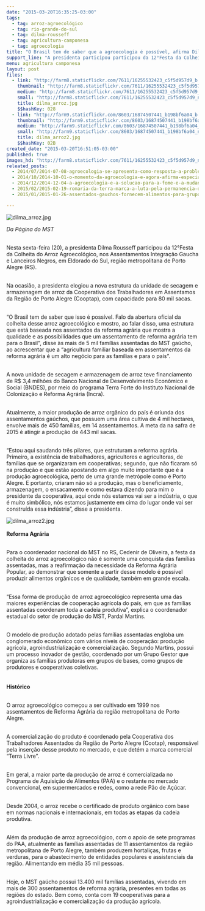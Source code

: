 ```yaml
---
date: "2015-03-20T16:35:25-03:00"
tags:
  - tag: arroz-agroecológico
  - tag: rio-grande-do-sul
  - tag: dilma-rousseff
  - tag: agricultura-camponesa
  - tag: agroecologia
title: "O Brasil tem de saber que a agroecologia é possível, afirma Dilma Rousseff"
support_line: "A presidenta participou participou da 12°Festa da Colheita do Arroz Agroecológico, no Rio Grande do Sul."
menu: agricultura camponesa
layout: post
files:
  - link: "http://farm8.staticflickr.com/7611/16255532423_c5f5d957d9_b.jpg"
    thumbnail: "http://farm8.staticflickr.com/7611/16255532423_c5f5d957d9_t.jpg"
    medium: "http://farm8.staticflickr.com/7611/16255532423_c5f5d957d9_z.jpg"
    small: "http://farm8.staticflickr.com/7611/16255532423_c5f5d957d9_n.jpg"
    title: dilma_arroz.jpg
    $$hashKey: 028
  - link: "http://farm9.staticflickr.com/8603/16874507441_b198bf6a04_b.jpg"
    thumbnail: "http://farm9.staticflickr.com/8603/16874507441_b198bf6a04_t.jpg"
    medium: "http://farm9.staticflickr.com/8603/16874507441_b198bf6a04_z.jpg"
    small: "http://farm9.staticflickr.com/8603/16874507441_b198bf6a04_n.jpg"
    title: dilma_arroz2.jpg
    $$hashKey: 02B
created_date: "2015-03-20T16:51:05-03:00"
published: true
images_hd: "http://farm8.staticflickr.com/7611/16255532423_c5f5d957d9_n.jpg"
releated_posts:
  - 2014/07/2014-07-08-agroecologia-se-apresenta-como-resposta-a-problemas-estruturais.md
  - 2014/10/2014-10-01-o-momento-da-agroecologia-e-agora-afirma-especialista-em-ciencias-agricolas.md
  - 2014/12/2014-12-04-a-agroecologia-e-a-solucao-para-a-fome-e-a-mudanca-climatica.md
  - 2015/02/2015-02-19-romaria-da-terra-marca-a-luta-pela-permanencia-dos-jovens-no-campo.md
  - 2015/01/2015-01-26-assentados-gauchos-fornecem-alimentos-para-grupo-hospitalar-de-porto-alegre.md

---
```

<p><img alt="dilma_arroz.jpg" src="http://farm8.staticflickr.com/7611/16255532423_c5f5d957d9_b.jpg" /></p>

<p><em>Da P&aacute;gina do MST</em></p>

<p><br />
Nesta sexta-feira (20), a presidenta Dilma Rousseff participou da 12&deg;Festa da Colheita do Arroz Agroecol&oacute;gico, nos Assentamentos Integra&ccedil;&atilde;o Gaucha e Lanceiros Negros, em Eldorado do Sul, regi&atilde;o metropolitana de Porto Alegre (RS).</p>

<p><br />
Na ocasi&atilde;o, a presidenta elogiou a nova estrutura da unidade de secagem e armazenagem de arroz da Cooperativa dos Trabalhadores em Assentamos da Regi&atilde;o de Porto Alegre (Cooptap), com capacidade para 80 mil sacas.</p>

<p><br />
&ldquo;O Brasil tem de saber que isso &eacute; poss&iacute;vel. Falo da abertura oficial da colheita desse arroz agroecol&oacute;gico e mostro, ao falar disso, uma estrutura que est&aacute; baseada nos assentados da reforma agr&aacute;ria que mostra a qualidade e as possibilidades que um assentamento de reforma agr&aacute;ria tem para o Brasil&quot;, disse &agrave;s mais de 5 mil fam&iacute;lias assentadas do MST ga&uacute;cho, ao acrescentar que a &ldquo;agricultura familiar baseada em assentamentos da reforma agr&aacute;ria &eacute; um alto neg&oacute;cio para as fam&iacute;lias e para o pa&iacute;s&rdquo;.</p>

<p><br />
A nova unidade de secagem e armazenagem de arroz teve financiamento de R$ 3,4 milh&otilde;es do Banco Nacional de Desenvolvimento Econ&ocirc;mico e Social (BNDES), por meio do programa Terra Forte do Instituto Nacional de Coloniza&ccedil;&atilde;o e Reforma Agr&aacute;ria (Incra).</p>

<p><br />
Atualmente, a maior produ&ccedil;&atilde;o de arroz org&acirc;nico do pa&iacute;s &eacute; oriunda dos assentamentos ga&uacute;chos, que possuem uma &aacute;rea cultiva de 4 mil hectares, envolve mais de 450 fam&iacute;lias, em 14 assentamentos. A meta da na safra de 2015 &eacute; atingir a produ&ccedil;&atilde;o de 443 mil sacas.</p>

<p><br />
&ldquo;Estou aqui saudando tr&ecirc;s pilares, que estruturam a reforma agr&aacute;ria. Primeiro, a exist&ecirc;ncia de trabalhadores, agricultores e agricultoras, de fam&iacute;lias que se organizaram em cooperativas; segundo, que n&atilde;o ficaram s&oacute; na produ&ccedil;&atilde;o e que est&atilde;o apostando em algo muito importante que &eacute; a produ&ccedil;&atilde;o agroecol&oacute;gica, perto de uma grande metr&oacute;pole como &eacute; Porto Alegre. E portanto, criaram n&atilde;o s&oacute; a produ&ccedil;&atilde;o, mas o beneficiamento, armazenagem, o ensacamento e como estava dizendo para mim o presidente da cooperativa, aqui onde n&oacute;s estamos vai ser a ind&uacute;stria, o que &eacute; muito simb&oacute;lico, n&oacute;s estamos justamente em cima do lugar onde vai ser constru&iacute;da essa ind&uacute;stria&rdquo;, disse a presidenta.</p>

<p><img alt="dilma_arroz2.jpg" src="http://farm9.staticflickr.com/8603/16874507441_b198bf6a04_b.jpg" /><br />
<br />
<strong>Reforma Agr&aacute;ria</strong></p>

<p><br />
Para o coordenador nacional do MST no RS, Cedenir de Oliveira, a festa da colheita do arroz agroecol&oacute;gico n&atilde;o &eacute; somente uma conquista das fam&iacute;lias assentadas, mas a reafirma&ccedil;&atilde;o da necessidade da Reforma Agr&aacute;ria Popular, ao demonstrar que somente a partir desse modelo &eacute; poss&iacute;vel produzir alimentos org&acirc;nicos e de qualidade, tamb&eacute;m em grande escala.</p>

<p><br />
&ldquo;Essa forma de produ&ccedil;&atilde;o de arroz agroecol&oacute;gico representa uma das maiores experi&ecirc;ncias de coopera&ccedil;&atilde;o agr&iacute;cola do pa&iacute;s, em que as fam&iacute;lias assentadas coordenam toda a cadeia produtiva&rdquo;, explica o coordenador estadual do setor de produ&ccedil;&atilde;o do MST, Pardal Martins.</p>

<p><br />
O modelo de produ&ccedil;&atilde;o adotado pelas fam&iacute;lias assentadas engloba um conglomerado econ&ocirc;mico com v&aacute;rios n&iacute;veis de coopera&ccedil;&atilde;o: produ&ccedil;&atilde;o agr&iacute;cola, agroindustrializa&ccedil;&atilde;o e comercializa&ccedil;&atilde;o. Segundo Martins, possui um processo inovador de gest&atilde;o, coordenado por um Grupo Gestor que organiza as fam&iacute;lias produtoras em grupos de bases, como grupos de produtores e cooperativas coletivas.<br />
&nbsp;<br />
<br />
<strong>Hist&oacute;rico</strong></p>

<p><br />
O arroz agroecol&oacute;gico come&ccedil;ou a ser cultivado em 1999 nos assentamentos de Reforma Agr&aacute;ria da regi&atilde;o metropolitana de Porto Alegre.</p>

<p><br />
A comercializa&ccedil;&atilde;o do produto &eacute; coordenado pela Cooperativa dos Trabalhadores Assentados da Regi&atilde;o de Porto Alegre (Cootap), respons&aacute;vel pela inser&ccedil;&atilde;o desse produto no mercado, e que det&eacute;m a marca comercial &ldquo;Terra Livre&rdquo;.</p>

<p><br />
Em geral, a maior parte da produ&ccedil;&atilde;o de arroz &eacute; comercializada no Programa de Aquisi&ccedil;&atilde;o de Alimentos (PAA) e o restante no mercado convencional, em supermercados e redes, como a rede P&atilde;o de A&ccedil;&uacute;car.</p>

<p><br />
Desde 2004, o arroz recebe o certificado de produto org&acirc;nico com base em normas nacionais e internacionais, em todas as etapas da cadeia produtiva.</p>

<p><br />
Al&eacute;m da produ&ccedil;&atilde;o de arroz agroecol&oacute;gico, com o apoio de sete programas do PAA, atualmente as fam&iacute;lias assentadas de 11 assentamentos da regi&atilde;o metropolitana de Porto Alegre, tamb&eacute;m produzem hortali&ccedil;as, frutas e verduras, para o abastecimento de entidades populares e assistenciais da regi&atilde;o. Alimentando em m&eacute;dia 35 mil pessoas.</p>

<p><br />
Hoje, o MST ga&uacute;cho possui 13.400 mil fam&iacute;lias assentadas, vivendo em mais de 300 assentamentos de reforma agr&aacute;ria, presentes em todas as regi&otilde;es do estado. Bem como, conta com 19 cooperativas para a agroindustrializa&ccedil;&atilde;o e comercializa&ccedil;&atilde;o da produ&ccedil;&atilde;o agr&iacute;cola.</p>
